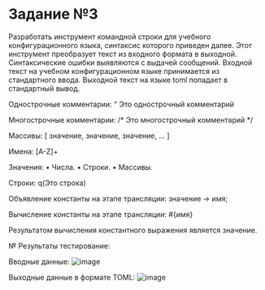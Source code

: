 # Задание №3

Разработать инструмент командной строки для учебного конфигурационного 
языка, синтаксис которого приведен далее. Этот инструмент преобразует текст из 
входного формата в выходной. Синтаксические ошибки выявляются с выдачей 
сообщений. 
Входной текст на учебном конфигурационном языке принимается из 
стандартного ввода. Выходной текст на языке toml попадает в стандартный 
вывод. 

Однострочные комментарии: 
" Это однострочный комментарий 

Многострочные комментарии: 
/* 
Это многострочный 
комментарий 
*/ 

Массивы: 
[ значение, значение, значение, ... ] 

Имена: 
[A-Z]+ 

Значения: 
• Числа. 
• Строки. 
• Массивы. 

Строки: 
q(Это строка) 

Объявление константы на этапе трансляции: 
значение -> имя; 

Вычисление константы на этапе трансляции: 
#{имя} 

Результатом вычисления константного выражения является значение. 

№ Результаты тестирование:

Вводные данные:
![image](https://github.com/user-attachments/assets/27096443-f0bd-4f7a-bb4d-4a6910e14e3d)

Выходные данные в формате TOML:
![image](https://github.com/user-attachments/assets/d139775a-623e-4ea8-9666-0d2d7b7f46b8)
